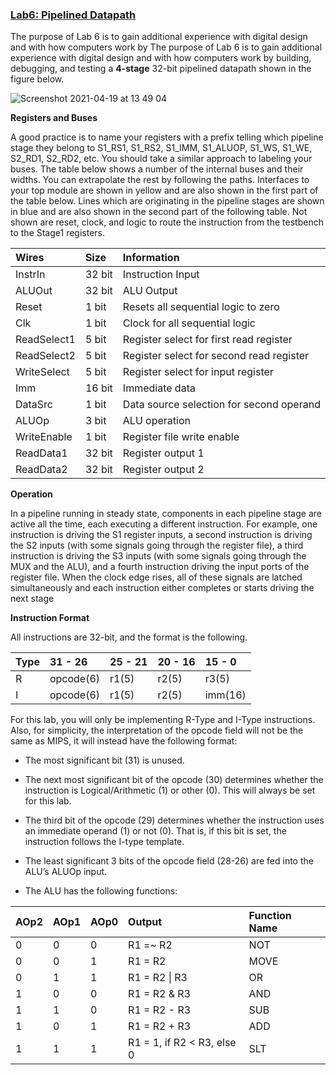 ### <ins>Lab6: Pipelined Datapath</ins>

The purpose of Lab 6 is to gain additional experience with digital design and with how computers work by The purpose of Lab 6 is to gain additional experience with digital design and with how computers work by building, debugging, and testing a **4-stage** 32-bit pipelined datapath shown in the figure below.

![Screenshot 2021-04-19 at 13 49 04](https://user-images.githubusercontent.com/60196280/115280576-18a8cc00-a116-11eb-9761-eee9466ad02a.png)

**Registers and Buses**

A good practice is to name your registers with a prefix telling which pipeline stage they belong to
S1_RS1, S1_RS2, S1_IMM, S1_ALUOP, S1_WS, S1_WE, S2_RD1, S2_RD2, etc. You should take a similar 
approach to labeling your buses. The table below shows a number of the internal buses and their 
widths. You can extrapolate the rest by following the paths. Interfaces to your top module are shown in yellow and are also shown in the first part of the table below. Lines which are originating in the pipeline stages are shown in blue and are also shown in the second part of the following table. Not shown are reset, clock, and logic to route the instruction from the testbench to the Stage1 registers.

| Wires     | Size      | Information       |
|:----------|:----------|:------------------|
| InstrIn   | 32 bit    | Instruction Input |
| ALUOut    | 32 bit    | ALU Output        |
| Reset     | 1 bit     | Resets all sequential logic to zero |
| Clk       | 1 bit     | Clock for all sequential logic |
| ReadSelect1   | 5 bit | Register select for first read register |
| ReadSelect2   | 5 bit | Register select for second read register |
| WriteSelect   | 5 bit | Register select for input register |
| Imm       | 16 bit    | Immediate data |
| DataSrc   | 1 bit     | Data source selection for second operand |
| ALUOp     | 3 bit     | ALU operation |
| WriteEnable   | 1 bit | Register file write enable |
| ReadData1 | 32 bit    | Register output 1 |
| ReadData2 | 32 bit    | Register output 2 |

**Operation**

In a pipeline running in steady state, components in each pipeline stage are active all the time, each executing a different instruction. For example, one instruction is driving the S1 register inputs, a second instruction is driving the S2 inputs (with some signals going through the register file), a third instruction is driving the S3 inputs (with some signals going through the MUX and the ALU), and a fourth instruction driving the input ports of the register file. When the clock edge rises, all of these signals are latched simultaneously and each instruction either completes or starts driving the next stage

**Instruction Format**

All instructions are 32-bit, and the format is the following.

| Type  | 31 - 26   | 25 - 21 | 20 - 16 | 15 - 0 |
|:------|:----------|:--------|:--------|:-------|
| R     | opcode(6) | r1(5)   | r2(5)   | r3(5)  |
| I     | opcode(6) | r1(5)   | r2(5)   | imm(16)|

For this lab, you will only be implementing R-Type and I-Type instructions. Also, for simplicity, the interpretation of the opcode field will not be the same as MIPS, it will instead have the following format:

* The most significant bit (31) is unused.

* The next most significant bit of the opcode (30) determines whether the instruction is
Logical/Arithmetic (1) or other (0). This will always be set for this lab.

* The third bit of the opcode (29) determines whether the instruction uses an immediate operand (1)
or not (0). That is, if this bit is set, the instruction follows the I-type template.

* The least significant 3 bits of the opcode field (28-26) are fed into the ALU’s ALUOp input.

* The ALU has the following functions:

| AOp2  | AOp1  | AOp0  | Output                    | Function Name |
|:-----|:-----|:-----|:---------|:--------------|
| 0     | 0     | 0     | R1 =~ R2                  | NOT           |
| 0     | 0     | 1     | R1 = R2                   | MOVE          |
| 0     | 1     | 1     | R1 = R2 \| R3             | OR            |
| 1     | 0     | 0     | R1 = R2 & R3              | AND           |
| 1     | 1     | 0     | R1 = R2 - R3              | SUB           |
| 1     | 0     | 1     | R1 = R2 + R3              | ADD           |
| 1     | 1     | 1     | R1 = 1, if R2 < R3, else 0| SLT           |
